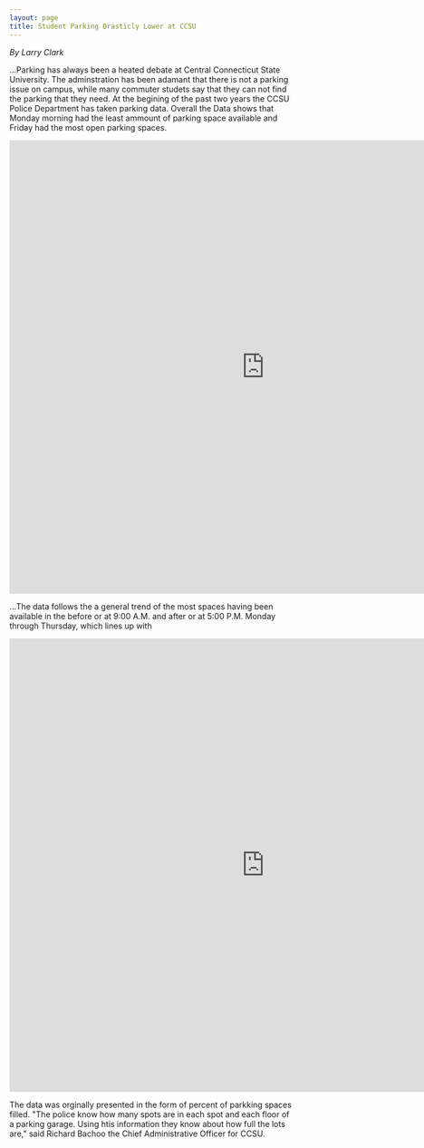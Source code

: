 ```yaml
---
layout: page
title: Student Parking Drasticly Lower at CCSU
---
```


*By Larry Clark*

...Parking has always been a heated debate at Central Connecticut State University. The adminstration has been adamant that there is not a parking issue on campus, while many commuter studets say that they can not find the parking that they need. At the begining of the past two years the CCSU Police Department has taken parking data. Overall the Data shows that Monday morning had the least ammount of parking space available and Friday had the most open parking spaces.

 <iframe width="900" height="800" frameborder="0" scrolling="no" src="https://plot.ly/~XeraxusLMC/67.embed"></iframe>


 ...The data follows the a general trend of the most spaces having been available in the before or at 9:00 A.M. and after or at 5:00 P.M. Monday through Thursday, which lines up with 


 <iframe width="900" height="800" frameborder="0" scrolling="no" src="https://plot.ly/~XeraxusLMC/64.embed?share_key=K29pMtsQQeewLk7mWFLQtt"></iframe>



The data was orginally presented in the form of percent of parkking spaces filled. "The police know how many spots are in each spot and each floor of a parking garage. Using htis information they know about how full the lots are," said Richard Bachoo the Chief Administrative Officer for CCSU.